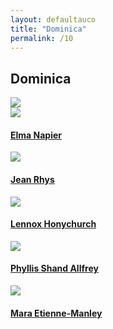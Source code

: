 ```yaml
---
layout: defaultauco
title: "Dominica"
permalink: /10
---
```

<div class="container-0">
    <div class="container-title">
        <span class="country"><h2>Dominica</h2></span>
        <div class="photo-co">
          <img src="https://www.worldatlas.com/upload/22/7d/22/dm-01.png" >
    </div>
</div>
<!-- partial:index.partial.html -->
<div class="container">
  <div class="timeline clearfix">
  <div class="vertical-line">
 <div id="post-1" class="vesti-col timeline-post">
      <div class="vesti-content-wrapper">
        <div class="photo">
          <img src="https://www.papillotepress.co.uk/wp-content/uploads/2021/03/Elma-Napier.jpg">
          <div class="vesti-date-wrapper">
            <div class="vesti-date">
            </div>
          </div>
        </div>
        <div class="vesti-desc">
          <a class="desc-a" href="#">
            <h4><a href="/enapier">Elma Napier</a></h4>
          </a>
        </div>
      </div>
    </div>
 <div id="post-1" class="vesti-col timeline-post">
      <div class="vesti-content-wrapper">
        <div class="photo">
          <img src="https://3.bp.blogspot.com/-dNS72IPVUus/UDjbUHToTRI/AAAAAAAADC0/5ujqjIed854/s1600/jean+rhys.jpg">
          <div class="vesti-date-wrapper">
            <div class="vesti-date">
            </div>
          </div>
        </div>
        <div class="vesti-desc">
          <a class="desc-a" href="#">
            <h4><a href="/jrhys">Jean Rhys</a></h4>
          </a>
        </div>
      </div>
    </div>
    <div id="post-2" class="vesti-col timeline-post">
   <div class="vesti-content-wrapper">
     <div class="photo">
       <img src="https://www.papillotepress.co.uk/wp-content/uploads/2021/03/Lennox-honychurch.jpg">
       <div class="vesti-date-wrapper">
         <div class="vesti-date">
         </div>
       </div>
     </div>
     <div class="vesti-desc">
       <a class="desc-a" href="#">
         <h4><a href="/lhonychurch">Lennox Honychurch</a></h4>
       </a>
     </div>
   </div>
 </div>
  <div id="post-3" class="vesti-col timeline-post">
   <div class="vesti-content-wrapper">
     <div class="photo">
       <img src="https://upload.wikimedia.org/wikipedia/en/1/1b/Phyllis_Shand_Allfrey.jpg">
       <div class="vesti-date-wrapper">
         <div class="vesti-date">
         </div>
       </div>
     </div>
     <div class="vesti-desc">
       <a class="desc-a" href="#">
         <h4><a href="/psallfrey">Phyllis Shand Allfrey</a></h4>
       </a>
     </div>
   </div>
 </div>
 <div id="post-4" class="vesti-col timeline-post">
   <div class="vesti-content-wrapper">
     <div class="photo">
       <img src="https://images.squarespace-cdn.com/content/v1/591365f6bebafbf194c5c471/1508954284062-A4PE5B92H0KXLIRZHZGO/Mara-Manley-Web.jpg?format=300w">
       <div class="vesti-date-wrapper">
         <div class="vesti-date">
         </div>
       </div>
     </div>
     <div class="vesti-desc">
       <a class="desc-a" href="#">
         <h4><a href="/memanley">Mara Etienne-Manley</a></h4>
       </a>
     </div>
   </div>
 </div>

<!-- partial -->
